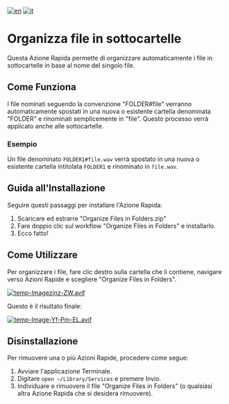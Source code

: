 [![en](https://img.shields.io/badge/lang-en-red.svg)](https://github.com/AntonioCuccarese/organize-files-in-folders/blob/main/README.md)
[![it](https://img.shields.io/badge/lang-it-green.svg)](https://github.com/AntonioCuccarese/organize-files-in-folders/blob/main/README.it.md)

# Organizza file in sottocartelle

Questa Azione Rapida permette di organizzare automaticamente i file in sottocartelle in base al nome del singolo file. 

## Come Funziona

I file nominati seguendo la convenzione "FOLDER#file" verranno automaticamente spostati in una nuova o esistente cartella denominata "FOLDER" e rinominati semplicemente in "file". Questo processo verrà applicato anche alle sottocartelle.

### Esempio

Un file denominato `FOLDER1#file.wav` verrà spostato in una nuova o esistente cartella intitolata `FOLDER1` e rinominato in `file.wav`.

## Guida all'Installazione

Seguire questi passaggi per installare l'Azione Rapida:

1. Scaricare ed estrarre "Organize Files in Folders.zip"
2. Fare doppio clic sul workflow "Organize Files in Folders" e installarlo.
3. Ecco fatto!

## Come Utilizzare

Per organizzare i file, fare clic destro sulla cartella che li contiene, navigare verso Azioni Rapide e scegliere "Organize Files in Folders".

[![temp-Imagezjnz-ZW.avif](https://i.postimg.cc/cCW0wZZP/temp-Imagezjnz-ZW.avif)](https://postimg.cc/WF5BcBd7)

Questo è il risultato finale:

[![temp-Image-Yf-Pm-EL.avif](https://i.postimg.cc/TPZR2gsd/temp-Image-Yf-Pm-EL.avif)](https://postimg.cc/B8BWMLsk)

## Disinstallazione

Per rimuovere una o più Azioni Rapide, procedere come segue:

1. Avviare l'applicazione Terminale.
2. Digitare ```open ~/Library/Services``` e premere Invio.
3. Individuare e rimuovere il file "Organize Files in Folders" (o qualsiasi altra Azione Rapida che si desidera rimuovere).
